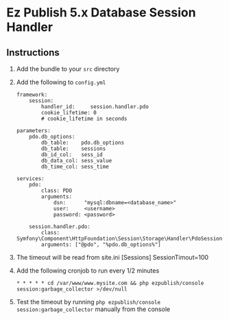 Ez Publish 5.x Database Session Handler
======

## Instructions

1. Add the bundle to your `src` directory

2. Add the following to `config.yml`

    ````
    framework:
        session:
            handler_id:     session.handler.pdo
            cookie_lifetime: 0
            # cookie_lifetime in seconds
    
    parameters:
        pdo.db_options:
            db_table:    pdo.db_options
            db_table:    sessions
            db_id_col:   sess_id
            db_data_col: sess_value
            db_time_col: sess_time
    
    services:
        pdo:
            class: PDO
            arguments:
                dsn:      "mysql:dbname=<database_name>"
                user:     <username>
                password: <password>
    
        session.handler.pdo:
            class:     Symfony\Component\HttpFoundation\Session\Storage\Handler\PdoSessionHandler
            arguments: ["@pdo", "%pdo.db_options%"]
    
    ````

3. The timeout will be read from site.ini [Sessions] SessionTimout=100

4. Add the following cronjob to run every 1/2 minutes

    ````
    * * * * * cd /var/www/www.mysite.com && php ezpublish/console session:garbage_collector >/dev/null
    ````

5. Test the timeout by running `php ezpublish/console session:garbage_collector` manually from the console